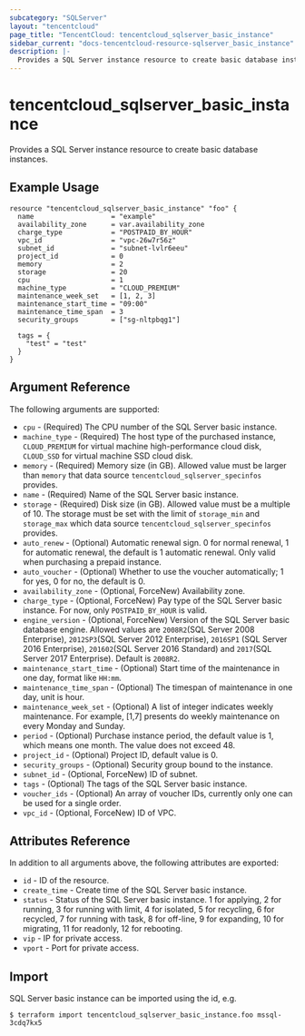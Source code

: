 ```yaml
---
subcategory: "SQLServer"
layout: "tencentcloud"
page_title: "TencentCloud: tencentcloud_sqlserver_basic_instance"
sidebar_current: "docs-tencentcloud-resource-sqlserver_basic_instance"
description: |-
  Provides a SQL Server instance resource to create basic database instances.
---
```


# tencentcloud_sqlserver_basic_instance

Provides a SQL Server instance resource to create basic database instances.

## Example Usage

```hcl
resource "tencentcloud_sqlserver_basic_instance" "foo" {
  name                   = "example"
  availability_zone      = var.availability_zone
  charge_type            = "POSTPAID_BY_HOUR"
  vpc_id                 = "vpc-26w7r56z"
  subnet_id              = "subnet-lvlr6eeu"
  project_id             = 0
  memory                 = 2
  storage                = 20
  cpu                    = 1
  machine_type           = "CLOUD_PREMIUM"
  maintenance_week_set   = [1, 2, 3]
  maintenance_start_time = "09:00"
  maintenance_time_span  = 3
  security_groups        = ["sg-nltpbqg1"]

  tags = {
    "test" = "test"
  }
}
```

## Argument Reference

The following arguments are supported:

* `cpu` - (Required) The CPU number of the SQL Server basic instance.
* `machine_type` - (Required) The host type of the purchased instance, `CLOUD_PREMIUM` for virtual machine high-performance cloud disk, `CLOUD_SSD` for virtual machine SSD cloud disk.
* `memory` - (Required) Memory size (in GB). Allowed value must be larger than `memory` that data source `tencentcloud_sqlserver_specinfos` provides.
* `name` - (Required) Name of the SQL Server basic instance.
* `storage` - (Required) Disk size (in GB). Allowed value must be a multiple of 10. The storage must be set with the limit of `storage_min` and `storage_max` which data source `tencentcloud_sqlserver_specinfos` provides.
* `auto_renew` - (Optional) Automatic renewal sign. 0 for normal renewal, 1 for automatic renewal, the default is 1 automatic renewal. Only valid when purchasing a prepaid instance.
* `auto_voucher` - (Optional) Whether to use the voucher automatically; 1 for yes, 0 for no, the default is 0.
* `availability_zone` - (Optional, ForceNew) Availability zone.
* `charge_type` - (Optional, ForceNew) Pay type of the SQL Server basic instance. For now, only `POSTPAID_BY_HOUR` is valid.
* `engine_version` - (Optional, ForceNew) Version of the SQL Server basic database engine. Allowed values are `2008R2`(SQL Server 2008 Enterprise), `2012SP3`(SQL Server 2012 Enterprise), `2016SP1` (SQL Server 2016 Enterprise), `201602`(SQL Server 2016 Standard) and `2017`(SQL Server 2017 Enterprise). Default is `2008R2`.
* `maintenance_start_time` - (Optional) Start time of the maintenance in one day, format like `HH:mm`.
* `maintenance_time_span` - (Optional) The timespan of maintenance in one day, unit is hour.
* `maintenance_week_set` - (Optional) A list of integer indicates weekly maintenance. For example, [1,7] presents do weekly maintenance on every Monday and Sunday.
* `period` - (Optional) Purchase instance period, the default value is 1, which means one month. The value does not exceed 48.
* `project_id` - (Optional) Project ID, default value is 0.
* `security_groups` - (Optional) Security group bound to the instance.
* `subnet_id` - (Optional, ForceNew) ID of subnet.
* `tags` - (Optional) The tags of the SQL Server basic instance.
* `voucher_ids` - (Optional) An array of voucher IDs, currently only one can be used for a single order.
* `vpc_id` - (Optional, ForceNew) ID of VPC.

## Attributes Reference

In addition to all arguments above, the following attributes are exported:

* `id` - ID of the resource.
* `create_time` - Create time of the SQL Server basic instance.
* `status` - Status of the SQL Server basic instance. 1 for applying, 2 for running, 3 for running with limit, 4 for isolated, 5 for recycling, 6 for recycled, 7 for running with task, 8 for off-line, 9 for expanding, 10 for migrating, 11 for readonly, 12 for rebooting.
* `vip` - IP for private access.
* `vport` - Port for private access.


## Import

SQL Server basic instance can be imported using the id, e.g.

```
$ terraform import tencentcloud_sqlserver_basic_instance.foo mssql-3cdq7kx5
```

